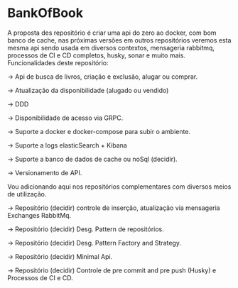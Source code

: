 # BankOfBook
A proposta des repositório é criar uma api do zero ao docker, com bom banco de cache, nas próximas versões em outros repositórios veremos esta mesma api sendo usada em diversos contextos, mensageria rabbitmq, processos de CI e CD completos, husky, sonar e muito mais.
Funcionalidades deste repositório:

-> Api de busca de livros, criação e exclusão, alugar ou comprar. 

   -> Atualização da disponibilidade (alugado ou vendido)
   
   -> DDD
   
   -> Disponibilidade de acesso via GRPC.
   
-> Suporte a docker e docker-compose para subir o ambiente.

-> Suporte a logs elasticSearch + Kibana

-> Suporte a banco de dados de cache ou noSql (decidir).

-> Versionamento de API.

Vou adicionando aqui nos repositórios complementares com diversos meios de utilização.

-> Repositório (decidir) controle de inserção, atualização via mensageria Exchanges RabbitMq.

-> Repositório (decidir) Desg. Pattern de repositórios.

-> Repositório (decidir) Desg. Pattern Factory and Strategy.

-> Repositório (decidir) Minimal Api.

-> Repositório (decidir) Controle de pre commit and pre push (Husky) e Processos de CI e CD.

